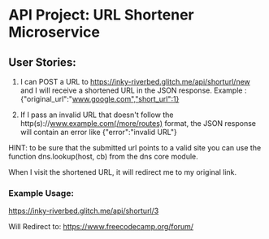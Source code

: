 # API Project: URL Shortener Microservice

## User Stories:

1. I can POST a URL to https://inky-riverbed.glitch.me/api/shorturl/new and I will receive a shortened URL in the JSON response.
Example : {"original_url":"www.google.com","short_url":1}

2. If I pass an invalid URL that doesn't follow the http(s)://www.example.com(/more/routes) format, the JSON response will contain an error like {"error":"invalid URL"}

HINT: to be sure that the submitted url points to a valid site you can use the function dns.lookup(host, cb) from the dns core module.

When I visit the shortened URL, it will redirect me to my original link.

### Example Usage:

https://inky-riverbed.glitch.me/api/shorturl/3

Will Redirect to:
https://www.freecodecamp.org/forum/